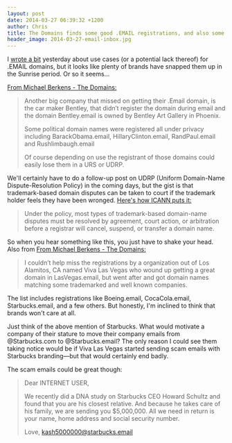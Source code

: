 ```yaml
---
layout: post
date: 2014-03-27 06:39:32 +1200
author: Chris
title: The Domains finds some good .EMAIL registrations, and also some sneaky ones
header_image: 2014-03-27-email-inbox.jpg
---
```


<!-- excerpt -->

I [wrote a bit](https://iwantmyname.com/blog/2014/03/this-week-in-gtlds-is-rigged-up-for-the-it-crowd-plus-some-thoughts-on-email.html) yesterday about use cases (or a potential lack thereof) for .EMAIL domains, but it looks like plenty of brands have snapped them up in the Sunrise period. Or so it seems...

<!-- /excerpt -->

[From Michael Berkens - The Domains:](http://www.thedomains.com/2014/03/25/some-interesting-email-domain-registrations-the-dallas-cowboys-miss-again/)

> Another big company that missed on getting their .Email domain, is the car maker Bentley, that didn’t register the domain during email and the domain Bentley.email is owned by Bentley Art Gallery in Phoenix.
>
> Some political domain names were registered all under privacy including BarackObama.email, HillaryClinton.email,  RandPaul.email and Rushlimbaugh.email
>
> Of course depending on use the registrant of those domains could easily lose them in a URS or UDRP.

We'll certainly have to do a follow-up post on UDRP (Uniform Domain-Name Dispute-Resolution Policy) in the coming days, but the gist is that trademark-based domain disputes can be taken to court if the trademark holder feels they have been wronged. [Here's how ICANN puts it:](http://www.icann.org/en/help/dndr/udrp) 

> Under the policy, most types of trademark-based domain-name disputes must be resolved by agreement, court action, or arbitration before a registrar will cancel, suspend, or transfer a domain name.

So when you hear something like this, you just have to shake your head. Also from [From Michael Berkens - The Domains:](http://www.thedomains.com/2014/03/25/meet-the-1st-email-cybersquatter-grabs-up-espn-pepsi-starbucks-chevrolet-nfl-more/)

> I couldn’t help miss the registrations by a organization out of Los Alamitos, CA named Viva Las Vegas who wound up getting a great domain in LasVegas.email, but went after and got domain names matching some trademarked and well known companies.

The list includes registrations like Boeing.email, CocaCola.email, Starbucks.email, and a few others. But honestly, I'm inclined to think that brands won't care at all.

Just think of the above mention of Starbucks. What would motivate a company of their stature to move their company emails from @Starbucks.com to @Starbucks.email? The only reason I could see them taking notice would be if Viva Las Vegas started sending scam emails with Starbucks branding—but that would certainly end badly. 

The scam emails could be great though: 

> Dear INTERNET USER,
>
> We recently did a DNA study on Starbucks CEO Howard Schultz and found that you are his closest relative. And because he takes care of his family, we are sending you $5,000,000. All we need in return is your name, home address and social security number. 
>
> Love,
> kash5000000@starbucks.email
